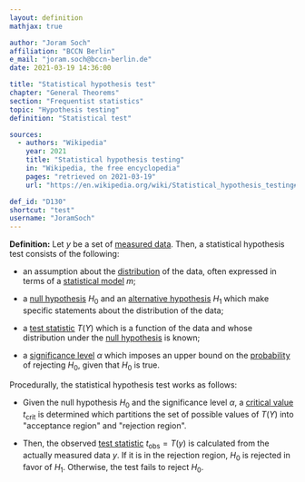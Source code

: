 ```yaml
---
layout: definition
mathjax: true

author: "Joram Soch"
affiliation: "BCCN Berlin"
e_mail: "joram.soch@bccn-berlin.de"
date: 2021-03-19 14:36:00

title: "Statistical hypothesis test"
chapter: "General Theorems"
section: "Frequentist statistics"
topic: "Hypothesis testing"
definition: "Statistical test"

sources:
  - authors: "Wikipedia"
    year: 2021
    title: "Statistical hypothesis testing"
    in: "Wikipedia, the free encyclopedia"
    pages: "retrieved on 2021-03-19"
    url: "https://en.wikipedia.org/wiki/Statistical_hypothesis_testing#The_testing_process"

def_id: "D130"
shortcut: "test"
username: "JoramSoch"
---
```



**Definition:** Let $y$ be a set of [measured data](/D/data). Then, a statistical hypothesis test consists of the following:

* an assumption about the [distribution](/D/dist) of the data, often expressed in terms of a [statistical model](/D/gm) $m$;

* a [null hypothesis](/D/h0) $H_0$ and an [alternative hypothesis](/D/h1) $H_1$ which make specific statements about the distribution of the data; 

* a [test statistic](/D/tstat) $T(Y)$ which is a function of the data and whose distribution under the [null hypothesis](/D/h0) is known;

* a [significance level](/D/alpha) $\alpha$ which imposes an upper bound on the [probability](/D/prob) of rejecting $H_0$, given that $H_0$ is true.

Procedurally, the statistical hypothesis test works as follows:

* Given the null hypothesis $H_0$ and the significance level $\alpha$, a [critical value](/D/cval) $t_\mathrm{crit}$ is determined which partitions the set of possible values of $T(Y)$ into "acceptance region" and "rejection region".

* Then, the observed [test statistic](/D/tstat) $t_\mathrm{obs} = T(y)$ is calculated from the actually measured data $y$. If it is in the rejection region, $H_0$ is rejected in favor of $H_1$. Otherwise, the test fails to reject $H_0$.